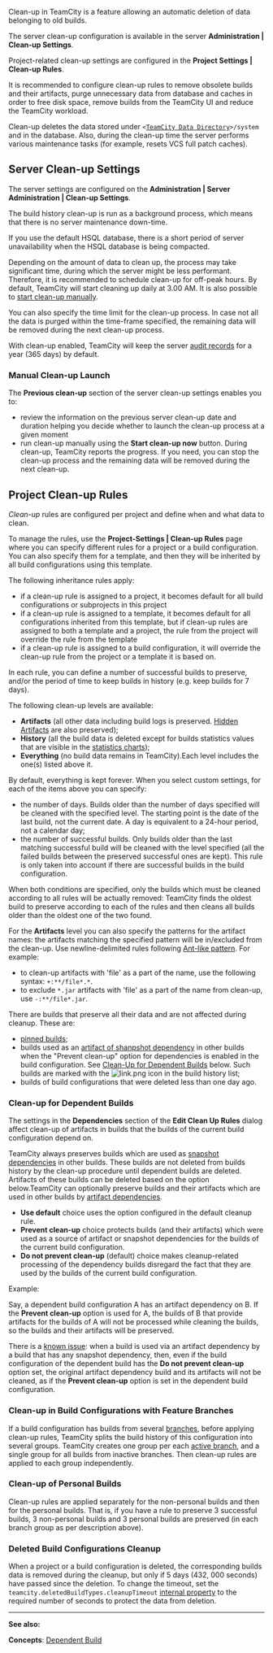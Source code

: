 [//]: # (title: Clean-Up)
[//]: # (auxiliary-id: Clean-Up)

<tag-list of="chapter" mode="tree" depth="4"/>


Clean\-up in TeamCity is a feature allowing an automatic deletion of data belonging to old builds.

The server clean\-up configuration is available in the server __Administration | Clean\-up Settings__.

 Project\-related clean\-up settings are configured in the __Project Settings | Clean\-up Rules__.

It is recommended to configure clean\-up rules to remove obsolete builds and their artifacts, purge unnecessary data from database and caches in order to free disk space, remove builds from the TeamCity UI and reduce the TeamCity workload.

Clean\-up deletes the data stored under `<`[`TeamCity Data Directory`](teamcity-data-directory.md)`>/system` and in the database. Also, during the clean\-up time the server performs various maintenance tasks (for example, resets VCS full patch caches).


## Server Clean-up Settings

The server settings are configured on the __Administration | Server Administration | Clean\-up Settings__.

The build history clean\-up is run as a background process, which means that there is no server maintenance down\-time.   

<note>

If you use the default HSQL database, there is a short period of server unavailability when the HSQL database is being compacted.
</note>

Depending on the amount of data to clean up, the process may take significant time, during which the server might be less performant. Therefore, it is recommended to schedule clean\-up for off\-peak hours. By default, TeamCity will start cleaning up daily at 3.00 AM. It is also possible to [start clean-up manually](#Manual+Clean-up+Launch).

You can also specify the time limit for the clean\-up process. In case not all the data is purged within the time\-frame specified, the remaining data will be removed during the next clean\-up process.

With clean\-up enabled, TeamCity will keep the server [audit records](tracking-user-actions.md) for a year (365 days) by default.

### Manual Clean-up Launch

The __Previous clean\-up__ section of the server clean\-up settings enables you to:
* review the information on the previous server clean\-up date and duration helping you decide whether to launch the clean\-up process at a given moment
* run clean\-up manually using the __Start clean\-up now__ button.
During clean\-up, TeamCity reports the progress. If you need, you can stop the clean\-up process and the remaining data will be removed during the next clean\-up.


## Project Clean-up Rules

_Clean\-up_ rules are configured per project and define when and what data to clean.

To manage the rules, use the __Project\-Settings | Clean\-up Rules__ page where you can specify different rules for a project or a build configuration. You can also specify them for a template, and then they will be inherited by all build configurations using this template.

The following inheritance rules apply:
* if a clean\-up rule is assigned to a project, it becomes default for all build configurations or subprojects in this project
* if a clean\-up rule is assigned to a template, it becomes default for all configurations inherited from this template, but if clean\-up rules are assigned to both a template and a project, the rule from the project will override the rule from the template
* if a clean\-up rule is assigned to a build configuration, it will override the clean\-up rule from the project or a template it is based on.   

In each rule, you can define a number of successful builds to preserve, and/or the period of time to keep builds in history (e.g. keep builds for 7 days).

The following clean\-up levels are available:
* __Artifacts__ (all other data including build logs is preserved. [Hidden Artifacts](build-artifact.md#Hidden+Artifacts) are also preserved);
* __History__ (all the build data is deleted except for builds statistics values that are visible in the [statistics charts](statistic-charts.md));
* __Everything__ (no build data remains in TeamCity).Each level includes the one(s) listed above it.

By default, everything is kept forever. When you select custom settings, for each of the items above you can specify:
* the number of days. Builds older than the number of days specified will be cleaned with the specified level. The starting point is the date of the last build, not the current date. A day is equivalent to a 24\-hour period, not a calendar day;
* the number of successful builds. Only builds older than the last matching successful build will be cleaned with the level specified (all the failed builds between the preserved successful ones are kept). This rule is only taken into account if there are successful builds in the build configuration.

When both conditions are specified, only the builds which must be cleaned according to all rules will be actually removed: TeamCity finds the oldest build to preserve according to each of the rules and then cleans all builds older than the oldest one of the two found.

For the __Artifacts__ level you can also specify the patterns for the artifact names: the artifacts matching the specified pattern will be in/excluded from the clean\-up. Use newline\-delimited rules following [Ant-like pattern](http://ant.apache.org/manual/dirtasks.html#patterns). For example:
  * to clean\-up artifacts with 'file' as a part of the name, use the following syntax: `+:**/file*.*`.
  * to exclude `*.jar` artifacts with 'file' as a part of the name from clean\-up, use `-:**/file*.jar`.

There are builds that preserve all their data and are not affected during cleanup. These are:
* [pinned builds](pinned-build.md);
* builds used as an [artifact of shanpshot dependency](configuring-dependencies.md) in other builds when the "Prevent clean\-up" option for dependencies is enabled in the build configuration. See [Clean-Up for Dependent Builds](#Clean-up+for+Dependent+Builds) below. Such builds are marked with the ![link.png](link.png) icon in the build history list;
* builds of build configurations that were deleted less than one day ago.



[//]: # (Internal note. Do not delete. "Clean-Upd55e230.txt")    




### Clean-up for Dependent Builds

The settings in the __Dependencies__ section of the __Edit Clean Up Rules__ dialog affect clean\-up of artifacts in builds that the builds of the current build configuration depend on.

TeamCity always preserves builds which are used as [snapshot dependencies](dependent-build.md#Snapshot+Dependency) in other builds. These builds are not deleted from builds history by the clean\-up procedure until dependent builds are deleted. Artifacts of these builds can be deleted based on the option below.TeamCity can optionally preserve builds and their artifacts which are used in other builds by [artifact dependencies](dependent-build.md#Artifact+Dependency).
* __Use default__ choice uses the option configured in the default cleanup rule.
* __Prevent clean\-up__ choice protects builds (and their artifacts) which were used as a source of artifact or snapshot dependencies for the builds of the current build configuration.
* __Do not prevent clean\-up__ (default) choice makes cleanup\-related processing of the dependency builds disregard the fact that they are used by the builds of the current build configuration.

Example:

Say, a dependent build configuration A has an artifact dependency on B. If the __Prevent clean\-up__ option is used for A, the builds of B that provide artifacts for the builds of A will not be processed while cleaning the builds, so the builds and their artifacts will be preserved.


There is a [known issue](https://youtrack.jetbrains.com/issue/TW-59344): when a build is used via an artifact dependency by a build that has any snapshot dependency, then, even if the build configuration of the dependent build has the __Do not prevent clean\-up__ option set, the original artifact dependency build and its artifacts will not be cleaned, as if the __Prevent clean\-up__ option is set in the dependent build configuration.


### Clean-up in Build Configurations with Feature Branches

If a build configuration has builds from several [branches](working-with-feature-branches.md), before applying clean\-up rules, TeamCity splits the build history of this configuration into several groups. TeamCity creates one group per each [active branch](working-with-feature-branches.md#Active+branches), and a single group for all builds from inactive branches. Then clean\-up rules are applied to each group independently.

### Clean-up of Personal Builds

Clean\-up rules are applied separately for the non\-personal builds and then for the personal builds. That is, if you have a rule to preserve 3 successful builds, 3 non\-personal builds and 3 personal builds are preserved (in each branch group as per description above).

### Deleted Build Configurations Cleanup

When a project or a build configuration is deleted, the corresponding builds data is removed during the cleanup, but only if 5 days (432, 000 seconds) have passed since the deletion. To change the timeout, set the `teamcity.deletedBuildTypes.cleanupTimeout` [internal property](configuring-teamcity-server-startup-properties.md#TeamCity+internal+properties) to the required number of seconds to protect the data from deletion.



 __  __
 
__See also:__

__Concepts__: [Dependent Build](dependent-build.md)
